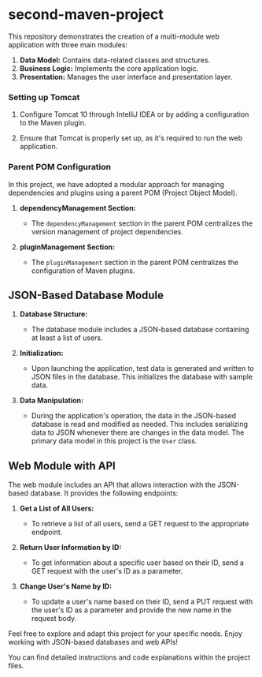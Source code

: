# second-maven-project

This repository demonstrates the creation of a multi-module web application with three main modules:

1. **Data Model:** Contains data-related classes and structures.
2. **Business Logic:** Implements the core application logic.
3. **Presentation:** Manages the user interface and presentation layer.

### Setting up Tomcat

1. Configure Tomcat 10 through IntelliJ IDEA or by adding a configuration to the Maven plugin.

2. Ensure that Tomcat is properly set up, as it's required to run the web application.

### Parent POM Configuration

In this project, we have adopted a modular approach for managing dependencies and plugins using a parent POM (Project Object Model).

1. **dependencyManagement Section:**

   - The `dependencyManagement` section in the parent POM centralizes the version management of project dependencies.

2. **pluginManagement Section:**

   - The `pluginManagement` section in the parent POM centralizes the configuration of Maven plugins.

## JSON-Based Database Module

1. **Database Structure:**

   - The database module includes a JSON-based database containing at least a list of users.

2. **Initialization:**

   - Upon launching the application, test data is generated and written to JSON files in the database. This initializes the database with sample data.

3. **Data Manipulation:**

   - During the application's operation, the data in the JSON-based database is read and modified as needed. This includes serializing data to JSON whenever there are changes in the data model. The primary data model in this project is the `User` class.

## Web Module with API

The web module includes an API that allows interaction with the JSON-based database. It provides the following endpoints:

1. **Get a List of All Users:**

   - To retrieve a list of all users, send a GET request to the appropriate endpoint.

2. **Return User Information by ID:**

   - To get information about a specific user based on their ID, send a GET request with the user's ID as a parameter.

3. **Change User's Name by ID:**

   - To update a user's name based on their ID, send a PUT request with the user's ID as a parameter and provide the new name in the request body.

Feel free to explore and adapt this project for your specific needs. Enjoy working with JSON-based databases and web APIs!

You can find detailed instructions and code explanations within the project files.

